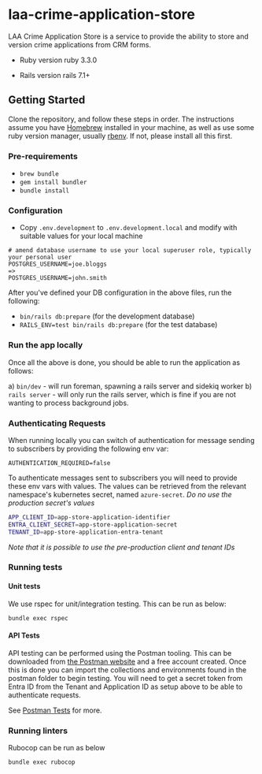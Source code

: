 # laa-crime-application-store

LAA Crime Application Store is a service to provide the ability to store and version crime applications from CRM forms.

* Ruby version
ruby 3.3.0

* Rails version
rails 7.1+

## Getting Started

Clone the repository, and follow these steps in order.
The instructions assume you have [Homebrew](https://brew.sh) installed in your machine, as well as use some ruby version manager, usually [rbenv](https://github.com/rbenv/rbenv). If not, please install all this first.

### Pre-requirements

* `brew bundle`
* `gem install bundler`
* `bundle install`

### Configuration

* Copy `.env.development` to `.env.development.local` and modify with suitable values for your local machine

```
# amend database username to use your local superuser role, typically your personal user
POSTGRES_USERNAME=joe.bloggs
=>
POSTGRES_USERNAME=john.smith
```

After you've defined your DB configuration in the above files, run the following:

* `bin/rails db:prepare` (for the development database)
* `RAILS_ENV=test bin/rails db:prepare` (for the test database)

### Run the app locally

Once all the above is done, you should be able to run the application as follows:

a) `bin/dev` - will run foreman, spawning a rails server and sidekiq worker
b) `rails server` - will only run the rails server, which is fine if you are not wanting to process background jobs.

### Authenticating Requests

When running locally you can switch of authentication for message sending to subscribers by providing the following env var:

```
AUTHENTICATION_REQUIRED=false
```

To authenticate messages sent to subscribers you will need to provide these env vars with values. The values can be retrieved from the relevant namespace's kubernetes secret, named `azure-secret`. *Do no use the production secret's values*

```sh
APP_CLIENT_ID=app-store-application-identifier
ENTRA_CLIENT_SECRET=app-store-application-secret
TENANT_ID=app-store-application-entra-tenant
```

*Note that it is possible to use the pre-production client and tenant IDs*

### Running tests

#### Unit tests

We use rspec for unit/integration testing. This can be run as below:

```shell
bundle exec rspec
```

#### API Tests

API testing can be performed using the Postman tooling. This can be downloaded from [the Postman website](https://www.postman.com/) and a free account created. Once this is done you can import the collections and environments found in the postman folder to begin testing. You will need to get a secret token from Entra ID from the Tenant and Application ID as setup above to be able to authenticate requests.

See [Postman Tests](postman/README.md) for more.

### Running linters

Rubocop can be run as below
```shell
bundle exec rubocop
```
